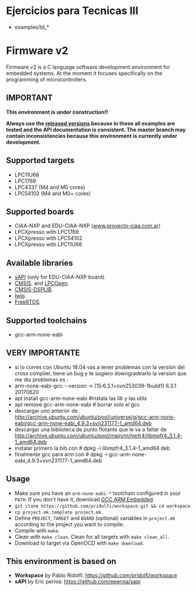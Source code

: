 # Ejercicios para Tecnicas III
 - examples/td_*

# Firmware v2
Firmware v2 is a C language software development environment for embedded
systems. At the moment it focuses specifically on the programming of 
microcontrollers.

## IMPORTANT

**This environment is under construction!!**

**Always use the [released versions](../../releases) because in these all examples are tested and the API documentation is consistent. The master branch may contain inconsistencies because this environment is currently under development.**

## Supported targets
- LPC11U68
- LPC1769
- LPC4337 (M4 and M0 cores)
- LPC54102 (M4 and M0+ cores)

## Supported boards
- CIAA-NXP and EDU-CIAA-NXP (www.proyecto-ciaa.com.ar)
- LPCXpresso with LPC1769
- LPCXpresso with LPC54102
- LPCXpresso with LPC11U68

## Available libraries
- [sAPI](https://github.com/epernia/sapi) (only for EDU-CIAA-NXP board).
- [CMSIS](http://www.arm.com/products/processors/cortex-m/cortex-microcontroller-software-interface-standard.php). and [LPCOpen](https://www.lpcware.com/lpcopen).
- [CMSIS-DSPLIB](http://www.keil.com/pack/doc/CMSIS/DSP/html/index.html).
- [lwip](http://lwip.wikia.com/wiki/LwIP_Wiki).
- [FreeRTOS](http://www.freertos.org/).

## Supported toolchains
- gcc-arm-none-eabi
## VERY IMPORTANTE
- si lo corres con Ubuntu 18.04 vas a tener problemas con la versión del cross compiler, tiene un bug y te sugiero downgradearlo
la version que me dio problemas es :
- arm-none-eabi-gcc --version  ->  (15:6.3.1+svn253039-1build1) 6.3.1 20170620
- apt install gcc-arm-none-eabi #instala las lib y las utils 
- apt remove gcc-arm-none-eabi # borrar solo el gcc
- descargar uno anterior de http://archive.ubuntu.com/ubuntu/pool/universe/g/gcc-arm-none-eabi/gcc-arm-none-eabi_4.9.3+svn231177-1_amd64.deb
- descargar una biblioteca de punto flotante que le va a faltar de http://archive.ubuntu.com/ubuntu/pool/main/m/mpfr4/libmpfr4_3.1.4-1_amd64.deb
- instalar primero la bib con # dpkg -i libmpfr4_3.1.4-1_amd64.deb
- finalmente gcc para arm con # dpkg -i gcc-arm-none-eabi_4.9.3+svn231177-1_amd64.deb


## Usage
* Make sure you have an ```arm-none-eabi-*``` toolchain configured in your ```PATH```. If you don't have it, download [GCC ARM Embedded](https://launchpad.net/gcc-arm-embedded).
* ```git clone https://github.com/pridolfi/workspace.git && cd workspace```
* ```cp project.mk.template project.mk```
* Define ```PROJECT```, ```TARGET``` and ```BOARD``` (optional) variables in ```project.mk``` according to the project you want to compile.
* Compile with ```make```.
* Clean with ```make clean```. Clean for all targets with ```make clean_all```.
* Download to target via OpenOCD with ```make download```.

## This environment is based on

- **Workspace** by Pablo Ridolfi: <https://github.com/pridolfi/workspace>
- **sAPI** by Eric pernia: <https://github.com/epernia/sapi>

